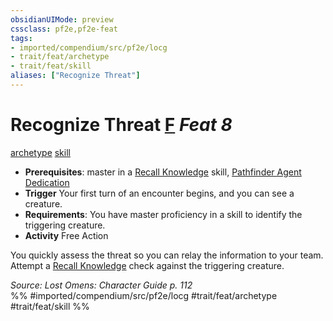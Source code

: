 ```yaml
---
obsidianUIMode: preview
cssclass: pf2e,pf2e-feat
tags:
- imported/compendium/src/pf2e/locg
- trait/feat/archetype
- trait/feat/skill
aliases: ["Recognize Threat"]
---
```

# Recognize Threat  [F](chapter-9-playing-the-game.md#Actions "Free Action") *Feat 8*  
[archetype](archetype.md)  [skill](skill.md)  

- **Prerequisites**: master in a [Recall Knowledge](recall-knowledge.md) skill, [Pathfinder Agent Dedication](pathfinder-agent-dedication-lowg.md)
- **Trigger** Your first turn of an encounter begins, and you can see a creature.
- **Requirements**: You have master proficiency in a skill to identify the triggering creature.
- **Activity** Free Action

You quickly assess the threat so you can relay the information to your team. Attempt a [Recall Knowledge](recall-knowledge.md) check against the triggering creature.

*Source: Lost Omens: Character Guide p. 112*  
%% #imported/compendium/src/pf2e/locg #trait/feat/archetype #trait/feat/skill %%